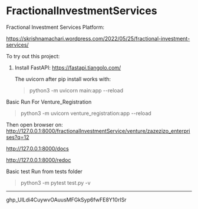 # FractionalInvestmentServices
Fractional Investment Services Platform:

https://skrishnamachari.wordpress.com/2022/05/25/fractional-investment-services/

To try out this project:

1. Install FastAPI:
    https://fastapi.tiangolo.com/
    
    The uvicorn after pip install works with:
     >python3 -m uvicorn main:app --reload


Basic Run For Venture_Registration
  >python3 -m uvicorn venture_registration:app --reload
  
  Then open browser on:
  http://127.0.0.1:8000/fractionalInvestmentService/venture/zazezizo_enterprises?q=12
  
  http://127.0.0.1:8000/docs
  
  http://127.0.0.1:8000/redoc
  

Basic test Run from tests folder
 >python3 -m pytest test.py -v


***************************************
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

